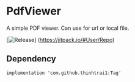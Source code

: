# PdfViewer
A simple PDF viewer. Can use for url or local file.

[![Release](https://jitpack.io/v/User/Repo.svg)]
(https://jitpack.io/#User/Repo)
## Dependency
```
implementation 'com.github.thinhtrai1:Tag'
